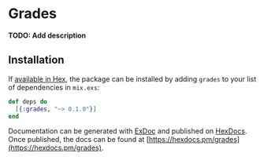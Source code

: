 # Grades

**TODO: Add description**

## Installation

If [available in Hex](https://hex.pm/docs/publish), the package can be installed
by adding `grades` to your list of dependencies in `mix.exs`:

```elixir
def deps do
  [{:grades, "~> 0.1.0"}]
end
```

Documentation can be generated with [ExDoc](https://github.com/elixir-lang/ex_doc)
and published on [HexDocs](https://hexdocs.pm). Once published, the docs can
be found at [https://hexdocs.pm/grades](https://hexdocs.pm/grades).

